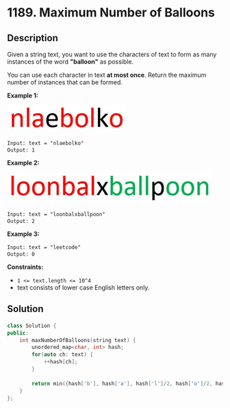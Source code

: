 # 1189. Maximum Number of Balloons

## Description

Given a string text, you want to use the characters of text to form as many instances of the word **"balloon"** as possible.

You can use each character in text **at most once**. Return the maximum number of instances that can be formed.

**Example 1:**

![](../images/1189_1.jpg)

```
Input: text = "nlaebolko"
Output: 1
```

**Example 2:**

![](../images/1189_2.jpg)

```
Input: text = "loonbalxballpoon"
Output: 2
```

**Example 3:**

```
Input: text = "leetcode"
Output: 0
```

**Constraints:**

- `1 <= text.length <= 10^4`
- text consists of lower case English letters only.

## Solution

```cpp
class Solution {
public:
    int maxNumberOfBalloons(string text) {
        unordered_map<char, int> hash;
        for(auto ch: text) {
            ++hash[ch];
        }
        
        return min({hash['b'], hash['a'], hash['l']/2, hash['o']/2, hash['n']});
    }
};
```